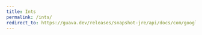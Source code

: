 ```yaml
---
title: Ints
permalink: /ints/
redirect_to: https://guava.dev/releases/snapshot-jre/api/docs/com/google/common/primitives/Ints.html
---
```

